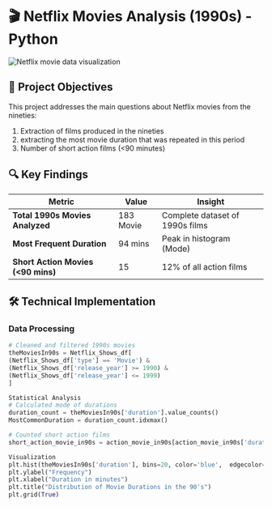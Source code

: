 # 🎬 Netflix Movies Analysis (1990s) - Python 

![Netflix movie data visualization](https://github.com/user-attachments/assets/b7f946a9-771d-4bec-a448-c4b710c61fc4)

## 📌 Project Objectives
This project addresses the main questions about Netflix movies from the nineties:
1. Extraction of films produced in the nineties 
2. extracting the most movie duration that was repeated in this period 
3. Number of short action films (<90 minutes)

## 🔍 Key Findings
| Metric | Value | Insight |
|--------|-------|---------|
| **Total 1990s Movies Analyzed** | 183 Movie | Complete dataset of 1990s films |
| **Most Frequent Duration** | 94 mins | Peak in histogram (Mode) |
| **Short Action Movies (<90 mins)** | 15 | 12% of all action films |

## 🛠️ Technical Implementation
### Data Processing
```python
# Cleaned and filtered 1990s movies
theMoviesIn90s = Netflix_Shows_df[
(Netflix_Shows_df['type'] == 'Movie') &
(Netflix_Shows_df['release_year'] >= 1990) &
(Netflix_Shows_df['release_year'] <= 1999)
]

Statistical Analysis
# Calculated mode of durations
duration_count = theMoviesIn90s['duration'].value_counts()
MostCommonDuration = duration_count.idxmax()

# Counted short action films
short_action_movie_in90s = action_movie_in90s[action_movie_in90s['duration'] < 90].shape[0]

Visualization
plt.hist(theMoviesIn90s['duration'], bins=20, color='blue',  edgecolor='black')
plt.ylabel("Frequency")
plt.xlabel("Duration in minutes")
plt.title("Distribution of Movie Durations in the 90's")
plt.grid(True)


